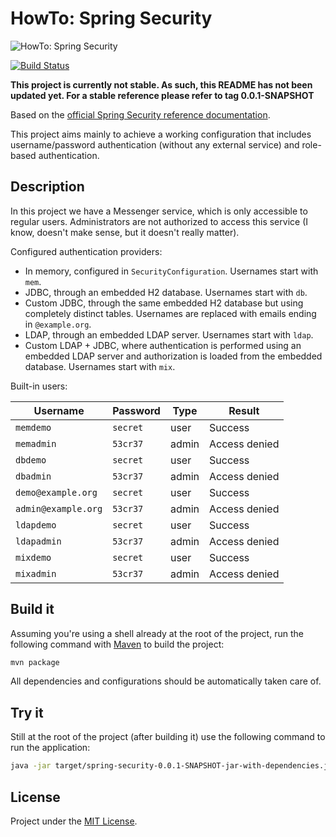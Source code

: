 HowTo: Spring Security
======================

![HowTo: Spring Security][logo]

[![Build Status](https://travis-ci.org/pfac/howto-spring-security.svg?branch=master)](https://travis-ci.org/pfac/howto-spring-security)

**This project is currently not stable. As such, this README has not been updated yet. For a stable reference please refer to tag 0.0.1-SNAPSHOT**


Based on the [official Spring Security reference documentation][spring-security].

This project aims mainly to achieve a working configuration that includes username/password authentication (without any external service) and role-based authentication.


## Description

In this project we have a Messenger service, which is only accessible to regular users. Administrators are not authorized to access this service (I know, doesn't make sense, but it doesn't really matter).

Configured authentication providers:
* In memory, configured in `SecurityConfiguration`. Usernames start with `mem`.
* JDBC, through an embedded H2 database. Usernames start with `db`.
* Custom JDBC, through the same embedded H2 database but using completely distinct tables. Usernames are replaced with emails ending in `@example.org`.
* LDAP, through an embedded LDAP server. Usernames start with `ldap`.
* Custom LDAP + JDBC, where authentication is performed using an embedded LDAP server and authorization is loaded from the embedded database. Usernames start with `mix`.

Built-in users:

| Username | Password | Type | Result |
| -------- | -------- | ---- | ------ |
| `memdemo`  | `secret` | user | Success |
| `memadmin` | `53cr37` | admin | Access denied |
| `dbdemo`   | `secret` | user | Success |
| `dbadmin`  | `53cr37` | admin | Access denied |
| `demo@example.org`  | `secret` | user | Success |
| `admin@example.org`  | `53cr37` | admin | Access denied |
| `ldapdemo`   | `secret` | user | Success |
| `ldapadmin`  | `53cr37` | admin | Access denied |
| `mixdemo`   | `secret` | user | Success |
| `mixadmin`  | `53cr37` | admin | Access denied |


## Build it

Assuming you're using a shell already at the root of the project, run the following command with [Maven][maven] to build the project:

``` bash
mvn package
```

All dependencies and configurations should be automatically taken care of.


## Try it

Still at the root of the project (after building it) use the following command to run the application:

``` bash
java -jar target/spring-security-0.0.1-SNAPSHOT-jar-with-dependencies.jar
```


## License

Project under the [MIT License][mit].

[logo]: https://github.com/pfac/howto-spring-security/raw/master/src/site/resources/images/howto-spring-security-logo.png
[spring-security]: http://docs.spring.io/spring-security/site/docs/current/reference/htmlsingle/#tech-intro-authentication
[maven]: http://maven.apache.org/
[mit]: http://opensource.org/licenses/MIT
